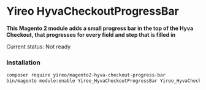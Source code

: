 # Yireo HyvaCheckoutProgressBar

**This Magento 2 module adds a small progress bar in the top of the Hyva Checkout, that progresses for every field and step that is filled in**

Current status: Not ready

### Installation
```bash
composer require yireo/magento2-hyva-checkout-progress-bar
bin/magento module:enable Yireo_HyvaCheckoutProgressBar Yireo_HyvaCheckoutUtils
```
